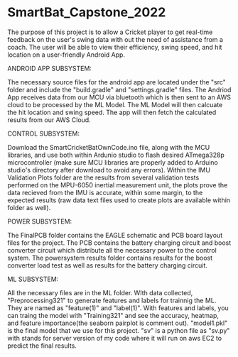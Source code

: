 # SmartBat_Capstone_2022
  The purpose of this project is to allow a Cricket player to get real-time feedback on the user's swing data with out the need of assistance from a coach. The user will be able to view their efficiency, swing speed, and hit location on a user-friendly Android App. 
  
ANDROID APP SUBSYSTEM:
  
  The necessary source files for the android app are located under the "src" folder and include the "build.gradle" and "settings.gradle" files. The Andriod App receives data from our MCU via bluetooth which is then sent to an AWS cloud to be processed by the ML Model. The ML Model will then calcuate the hit location and swing speed. The app will then fetch the calculated results from our AWS Cloud.


CONTROL SUBSYSTEM:
  
  Download the SmartCricketBatOwnCode.ino file, along with the MCU libraries, and use both within Ardunio studio to flash desired ATmega328p microcontroller (make sure  MCU libraries are properly added to Arduino studio's directory after download to avoid any errors). Within the IMU Validation Plots folder are the results from several validation tests performed on the MPU-6050 inertial measurement unit, the plots prove the data recieved from the IMU is accurate, within some margin, to the expected results (raw data text files used to create plots are available within folder as well). 
  
POWER SUBSYSTEM:

  The FinalPCB folder contains the EAGLE schematic and PCB board layout files for the project. The PCB contains the battery charging circuit and boost converter circuit  which distribute all the necessary power to the control system. The powersystem results folder contains results for the boost converter load test as well as results for the battery charging circuit.
  
ML SUBSYSTEM:

  All the necessary files are in the ML folder. WIth data collected, "Preprocessing321" to generate features and labels for trainnig the ML. They are named as "feature(1)" and "label(1)". With features and labels, you can traing the model with "Training321" and see the accuracy, heatmap, and feature importance(the seaborn pairplot is comment out). "model1.pkl" is the final model that we use for this project. "sv" is a python file as "sv.py" with stands for server version of my code where it will run on aws EC2 to predict the final results.
 
